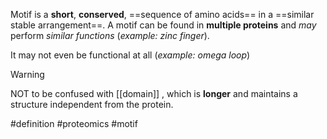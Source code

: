 Motif is a **short**, **conserved**, ==sequence of amino acids== in a ==similar stable arrangement==. A motif can be found in **multiple proteins** and *may* perform *similar functions* (*example: zinc finger*).

It may not even be functional at all (*example: omega loop*)

> [!warning] 
> NOT to be confused with [[domain]] , which is **longer** and maintains a structure independent from the protein.

#definition #proteomics  #motif 